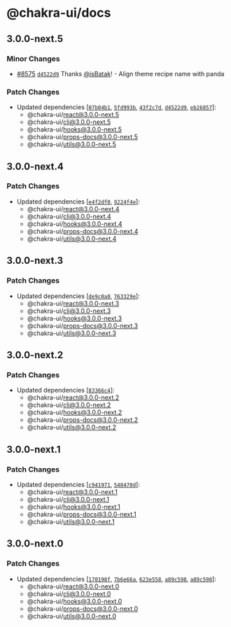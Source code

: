 # @chakra-ui/docs

## 3.0.0-next.5

### Minor Changes

- [#8575](https://github.com/chakra-ui/chakra-ui/pull/8575)
  [`d4522d9`](https://github.com/chakra-ui/chakra-ui/commit/d4522d92bca44a79baa404340426b2783d283e2e)
  Thanks [@isBatak](https://github.com/isBatak)! - Align theme recipe name with
  panda

### Patch Changes

- Updated dependencies
  [[`07b04b1`](https://github.com/chakra-ui/chakra-ui/commit/07b04b1c506995f6f276f5f80a93d09d89b92fce),
  [`5fd993b`](https://github.com/chakra-ui/chakra-ui/commit/5fd993bfbfd82f340646b3aa55fccc4d633834a7),
  [`43f2c7d`](https://github.com/chakra-ui/chakra-ui/commit/43f2c7d857c8fe3cab911891200fdc75d1aa782d),
  [`d4522d9`](https://github.com/chakra-ui/chakra-ui/commit/d4522d92bca44a79baa404340426b2783d283e2e),
  [`eb26857`](https://github.com/chakra-ui/chakra-ui/commit/eb2685735e25d6790d14d28653c792b9572c080e)]:
  - @chakra-ui/react@3.0.0-next.5
  - @chakra-ui/cli@3.0.0-next.5
  - @chakra-ui/hooks@3.0.0-next.5
  - @chakra-ui/props-docs@3.0.0-next.5
  - @chakra-ui/utils@3.0.0-next.5

## 3.0.0-next.4

### Patch Changes

- Updated dependencies
  [[`e4f2df0`](https://github.com/chakra-ui/chakra-ui/commit/e4f2df05a44d39cb951193cad771bc3f6f917bf2),
  [`9224f4e`](https://github.com/chakra-ui/chakra-ui/commit/9224f4e16299ab6eee7dbc9b1ba3bc6723f00046)]:
  - @chakra-ui/react@3.0.0-next.4
  - @chakra-ui/cli@3.0.0-next.4
  - @chakra-ui/hooks@3.0.0-next.4
  - @chakra-ui/props-docs@3.0.0-next.4
  - @chakra-ui/utils@3.0.0-next.4

## 3.0.0-next.3

### Patch Changes

- Updated dependencies
  [[`de9c0a0`](https://github.com/chakra-ui/chakra-ui/commit/de9c0a0d78f70db1fb246ea8ec377e57e10919e7),
  [`763329e`](https://github.com/chakra-ui/chakra-ui/commit/763329ebdca2a9d4b7295d94fff3d2265a793c99)]:
  - @chakra-ui/react@3.0.0-next.3
  - @chakra-ui/cli@3.0.0-next.3
  - @chakra-ui/hooks@3.0.0-next.3
  - @chakra-ui/props-docs@3.0.0-next.3
  - @chakra-ui/utils@3.0.0-next.3

## 3.0.0-next.2

### Patch Changes

- Updated dependencies
  [[`83366c4`](https://github.com/chakra-ui/chakra-ui/commit/83366c43e42d7d4d385bbb3d85051768b0e03be7)]:
  - @chakra-ui/react@3.0.0-next.2
  - @chakra-ui/cli@3.0.0-next.2
  - @chakra-ui/hooks@3.0.0-next.2
  - @chakra-ui/props-docs@3.0.0-next.2
  - @chakra-ui/utils@3.0.0-next.2

## 3.0.0-next.1

### Patch Changes

- Updated dependencies
  [[`c941971`](https://github.com/chakra-ui/chakra-ui/commit/c9419714db8b50b2cad3f478d90d4be4268da48f),
  [`548470d`](https://github.com/chakra-ui/chakra-ui/commit/548470dd4306dd39d76555e172da64fd1861fdc5)]:
  - @chakra-ui/react@3.0.0-next.1
  - @chakra-ui/cli@3.0.0-next.1
  - @chakra-ui/hooks@3.0.0-next.1
  - @chakra-ui/props-docs@3.0.0-next.1
  - @chakra-ui/utils@3.0.0-next.1

## 3.0.0-next.0

### Patch Changes

- Updated dependencies
  [[`170198f`](https://github.com/chakra-ui/chakra-ui/commit/170198fc3936ad34f8136a2da173c12d9dc3dc36),
  [`7b6e66a`](https://github.com/chakra-ui/chakra-ui/commit/7b6e66a15b08ad27e8458a009c3fb15ee738ca37),
  [`623e558`](https://github.com/chakra-ui/chakra-ui/commit/623e558ac22f84e6250387d0971aafe9713667a6),
  [`a89c598`](https://github.com/chakra-ui/chakra-ui/commit/a89c598ed822bf11efc519f8789fa7c145e3bba0),
  [`a89c598`](https://github.com/chakra-ui/chakra-ui/commit/a89c598ed822bf11efc519f8789fa7c145e3bba0)]:
  - @chakra-ui/react@3.0.0-next.0
  - @chakra-ui/cli@3.0.0-next.0
  - @chakra-ui/hooks@3.0.0-next.0
  - @chakra-ui/props-docs@3.0.0-next.0
  - @chakra-ui/utils@3.0.0-next.0
